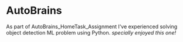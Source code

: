 # AutoBrains
As part of AutoBrains_HomeTask_Assignment
I've experienced solving object detection ML problem using Python.
*specially enjoyed this one!*
